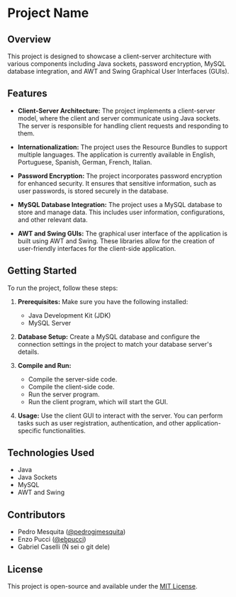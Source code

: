 # Project Name

## Overview

This project is designed to showcase a client-server architecture with various components including Java sockets, password encryption, MySQL database integration, and AWT and Swing Graphical User Interfaces (GUIs).

## Features

- **Client-Server Architecture:** The project implements a client-server model, where the client and server communicate using Java sockets. The server is responsible for handling client requests and responding to them.

- **Internationalization:** The project uses the Resource Bundles to support multiple languages. The application is currently available in English, Portuguese, Spanish, German, French, Italian.

- **Password Encryption:** The project incorporates password encryption for enhanced security. It ensures that sensitive information, such as user passwords, is stored securely in the database.

- **MySQL Database Integration:** The project uses a MySQL database to store and manage data. This includes user information, configurations, and other relevant data.

- **AWT and Swing GUIs:** The graphical user interface of the application is built using AWT and Swing. These libraries allow for the creation of user-friendly interfaces for the client-side application.

## Getting Started

To run the project, follow these steps:

1. **Prerequisites:** Make sure you have the following installed:
   - Java Development Kit (JDK)
   - MySQL Server

2. **Database Setup:** Create a MySQL database and configure the connection settings in the project to match your database server's details.

3. **Compile and Run:**
   - Compile the server-side code.
   - Compile the client-side code.
   - Run the server program.
   - Run the client program, which will start the GUI.

4. **Usage:** Use the client GUI to interact with the server. You can perform tasks such as user registration, authentication, and other application-specific functionalities.

## Technologies Used

- Java
- Java Sockets
- MySQL
- AWT and Swing

## Contributors
- Pedro Mesquita ([@pedrogjmesquita](https://github.com/pedrogjmesquita))
- Enzo Pucci ([@ebpucci](https://github.com/ebpucci))
- Gabriel Caselli (Ñ sei o git dele)

## License

This project is open-source and available under the [MIT License](https://opensource.org/licenses/MIT).
